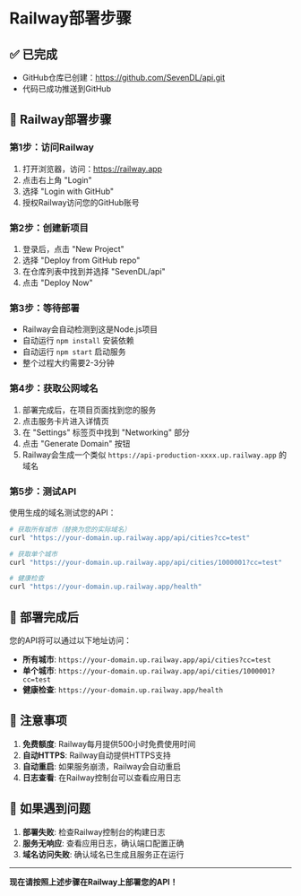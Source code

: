 # Railway部署步骤

## ✅ 已完成
- GitHub仓库已创建：https://github.com/SevenDL/api.git
- 代码已成功推送到GitHub

## 🚀 Railway部署步骤

### 第1步：访问Railway
1. 打开浏览器，访问：https://railway.app
2. 点击右上角 "Login" 
3. 选择 "Login with GitHub"
4. 授权Railway访问您的GitHub账号

### 第2步：创建新项目
1. 登录后，点击 "New Project"
2. 选择 "Deploy from GitHub repo"
3. 在仓库列表中找到并选择 "SevenDL/api"
4. 点击 "Deploy Now"

### 第3步：等待部署
- Railway会自动检测到这是Node.js项目
- 自动运行 `npm install` 安装依赖
- 自动运行 `npm start` 启动服务
- 整个过程大约需要2-3分钟

### 第4步：获取公网域名
1. 部署完成后，在项目页面找到您的服务
2. 点击服务卡片进入详情页
3. 在 "Settings" 标签页中找到 "Networking" 部分
4. 点击 "Generate Domain" 按钮
5. Railway会生成一个类似 `https://api-production-xxxx.up.railway.app` 的域名

### 第5步：测试API
使用生成的域名测试您的API：

```bash
# 获取所有城市（替换为您的实际域名）
curl "https://your-domain.up.railway.app/api/cities?cc=test"

# 获取单个城市
curl "https://your-domain.up.railway.app/api/cities/1000001?cc=test"

# 健康检查
curl "https://your-domain.up.railway.app/health"
```

## 🎉 部署完成后

您的API将可以通过以下地址访问：
- **所有城市**: `https://your-domain.up.railway.app/api/cities?cc=test`
- **单个城市**: `https://your-domain.up.railway.app/api/cities/1000001?cc=test`
- **健康检查**: `https://your-domain.up.railway.app/health`

## 📝 注意事项

1. **免费额度**: Railway每月提供500小时免费使用时间
2. **自动HTTPS**: Railway自动提供HTTPS支持
3. **自动重启**: 如果服务崩溃，Railway会自动重启
4. **日志查看**: 在Railway控制台可以查看应用日志

## 🔧 如果遇到问题

1. **部署失败**: 检查Railway控制台的构建日志
2. **服务无响应**: 查看应用日志，确认端口配置正确
3. **域名访问失败**: 确认域名已生成且服务正在运行

---

**现在请按照上述步骤在Railway上部署您的API！**